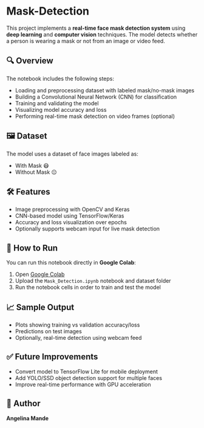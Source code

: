 # Mask-Detection
This project implements a **real-time face mask detection system** using **deep learning** and **computer vision** techniques. The model detects whether a person is wearing a mask or not from an image or video feed.

## 🔍 Overview

The notebook includes the following steps:
- Loading and preprocessing dataset with labeled mask/no-mask images
- Building a Convolutional Neural Network (CNN) for classification
- Training and validating the model
- Visualizing model accuracy and loss
- Performing real-time mask detection on video frames (optional)

## 🖼️ Dataset

The model uses a dataset of face images labeled as:
- With Mask 😷
- Without Mask 😐

## 🛠️ Features

- Image preprocessing with OpenCV and Keras
- CNN-based model using TensorFlow/Keras
- Accuracy and loss visualization over epochs
- Optionally supports webcam input for live mask detection

## 🚀 How to Run

You can run this notebook directly in **Google Colab**:

1. Open [Google Colab](https://colab.research.google.com/)
2. Upload the `Mask_Detection.ipynb` notebook and dataset folder
3. Run the notebook cells in order to train and test the model

## 📈 Sample Output

- Plots showing training vs validation accuracy/loss
- Predictions on test images
- Optionally, real-time detection using webcam feed

## ✅ Future Improvements

- Convert model to TensorFlow Lite for mobile deployment
- Add YOLO/SSD object detection support for multiple faces
- Improve real-time performance with GPU acceleration

## 🧠 Author

**Angelina Mande**  
